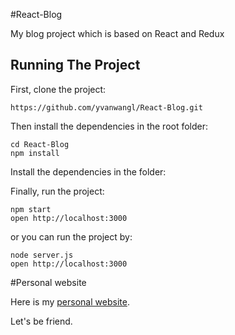 
#React-Blog

My blog project which is based on React and Redux

## Running The Project

First, clone the project:

```
https://github.com/yvanwangl/React-Blog.git
```

Then install the dependencies in the root folder:

```
cd React-Blog
npm install
```

Install the dependencies in the folder:

Finally, run the project:

```
npm start
open http://localhost:3000
```

or you can run the project by:

```
node server.js
open http://localhost:3000
```
#Personal website

Here is my [personal website](http://www.yvanwang.com/).

Let's be friend.

